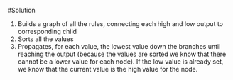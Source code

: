#Solution
1) Builds a graph of all the rules, connecting each high and low output to corresponding child  
2) Sorts all the values  
3) Propagates, for each value, the lowest value down the branches until reaching the output (because the values are sorted we know that there cannot be a lower value for each node). If the low value is already set, we know that the current value is the high value for the node.  